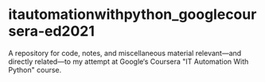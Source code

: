 # itautomationwithpython_googlecoursera-ed2021
A repository for code, notes, and miscellaneous material relevant—and directly related—to my attempt at Google‘s Coursera "IT Automation With Python" course.
